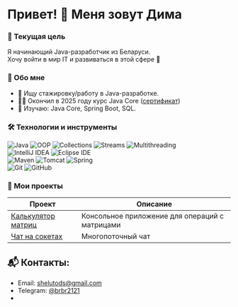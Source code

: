 # Привет! 👋 Меня зовут Дима 

### 🎯 Текущая цель
Я начинающий Java-разработчик из Беларуси.  
Хочу войти в мир IT и развиваться в этой сфере 💪

### 🚀 Обо мне 
- 🔎 Ищу стажировку/работу в Java-разработке.
- 👨‍🎓 Окончил в 2025 году курс Java Core ([сертификат](https://github.com/bnbn2121/Certificates/blob/main/Certificate%20Java%20Core%20IT-Academy.pdf))
- 🌱 Изучаю: Java Core, Spring Boot, SQL.  

### 🛠️ Технологии и инструменты  
![Java](https://img.shields.io/badge/Java-orange?logo=openjdk) ![OOP](https://img.shields.io/badge/OOP-blue) ![Collections](https://img.shields.io/badge/Collections-blue) ![Streams](https://img.shields.io/badge/Streams-blue) ![Multithreading](https://img.shields.io/badge/Multithreading-blue)  
![IntelliJ IDEA](https://img.shields.io/badge/IntelliJ_IDEA-purple?logo=intellij-idea) ![Eclipse IDE](https://img.shields.io/badge/Eclipse-purple?logo=eclipse)  
![Maven](https://img.shields.io/badge/Maven-red?logo=apache-maven) ![Tomcat](https://img.shields.io/badge/Tomcat-red?logo=apache-tomcat) ![Spring](https://img.shields.io/badge/Spring-red?logo=spring)  
![Git](https://img.shields.io/badge/Git-black?logo=git) ![GitHub](https://img.shields.io/badge/GitHub-black?logo=github)

### 📂 Мои проекты  
| Проект | Описание |
|--------|----------|
| [Калькулятор матриц](ссылка) | Консольное приложение для операций с матрицами |
| [Чат на сокетах](ссылка) | Многопоточный чат |  

## 📬 Контакты:
- Email: shelutods@gmail.com
- Telegram: [@brbr2121](https://t.me/brbr2121)
- 
